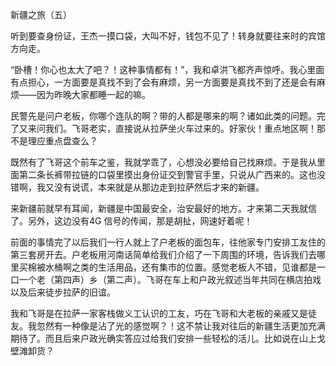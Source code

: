 
新疆之旅（五）  

听到要查身份证，王杰一摸口袋，大叫不好，钱包不见了！转身就要往来时的宾馆方向走。

“卧槽！你心也太大了吧？！这种事情都有！”，我和卓洪飞都齐声惊呼。我心里面有点担心，一方面要是真找不到了会有麻烦，另一方面要是真找不到了还是会有麻烦——因为昨晚大家都睡一起的嘛。

民警先是问户老板，你哪个连队的啊？带的人都是哪来的啊？诸如此类的问题。完了又来问我们。飞哥老实，直接说从拉萨坐火车过来的。好家伙！重点地区啊！那不是理应重点盘查么？  

既然有了飞哥这个前车之鉴，我就学乖了，心想没必要给自己找麻烦。于是我从里面第二条长裤带拉链的口袋里摸出身份证交到警官手里，只说从广西来的。这也没错啊，我又没有说谎，本来就是从那边走到拉萨然后才来的新疆。 

来新疆前就早有耳闻，新疆是中国最安全，治安最好的地方。才来第二天我就信了。另外，这边没有4G 信号的传闻，那是胡扯，网速好着呢！  

前面的事情完了以后我们一行人就上了户老板的面包车，往他家专门安排工友住的第三套房开去。户老板用河南话简单给我们介绍了一下周围的环境，告诉我们去哪里买棉被水桶啊之类的生活用品，还有集市的位置。感觉老板人不错，见谁都是一口一个老（第四声）乡（第二声）。飞哥在车上和户政光叙述当年共同在横店拍戏以及后来徒步拉萨的旧谊。  

我和飞哥是在拉萨一家客栈做义工认识的工友，巧在飞哥和大老板的亲戚又是徒友。我忽然有一种像是沾了光的感觉啊？！这不禁让我对往后的新疆生活更加充满期待了。而且后来户政光确实答应过给我们安排一些轻松的活儿。比如说在山上戈壁滩卸货？

